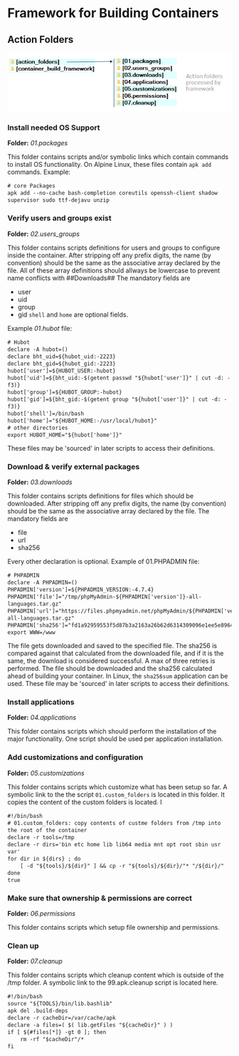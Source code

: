 # Framework for Building Containers

## Action Folders

![action folders](./action_folders.png) 

### Install needed OS Support
**Folder:** _01.packages_

This folder contains scripts and/or symbolic links which contain commands to install OS functionality. On Alpine Linux, these files contain `apk add` commands. Example:
```
# core Packages
apk add --no-cache bash-completion coreutils openssh-client shadow supervisor sudo ttf-dejavu unzip 
```


### Verify users and groups exist
**Folder:** _02.users_groups_

This folder contains scripts definitions for users and groups to configure inside the container. After stripping off any prefix digits, the name (by convention) should be the same as the associative array declared by the file. All of these array definitions should allways be lowercase to prevent name conflicts with ##Downloads## The mandatory fields are
- user
- uid
- group
- gid
`shell` and `home` are optional fields. 

Example *01.hubot* file:
```
# Hubot
declare -A hubot=()
declare bht_uid=${hubot_uid:-2223}
declare bht_gid=${hubot_gid:-2223}
hubot['user']=${HUBOT_USER:-hubot}
hubot['uid']=${bht_uid:-$(getent passwd "${hubot['user']}" | cut -d: -f3)}
hubot['group']=${HUBOT_GROUP:-hubot}
hubot['gid']=${bht_gid:-$(getent group "${hubot['user']}" | cut -d: -f3)}
hubot['shell']=/bin/bash
hubot['home']="${HUBOT_HOME:-/usr/local/hubot}"
# other directories
export HUBOT_HOME="${hubot['home']}" 
```
These files may be 'sourced' in later scripts to access their definitions.


### Download & verify external packages
**Folder:** _03.downloads_

This folder contains scripts definitions for files which should be downloaded. After stripping off any prefix digits, the name (by convention) should be the same as the associative array declared by the file.
The mandatory fields are
- file
- url
- sha256

Every other declaration is optional. 
Example of 01.PHPADMIN file:

```
# PHPADMIN
declare -A PHPADMIN=()
PHPADMIN['version']=${PHPADMIN_VERSION:-4.7.4}
PHPADMIN['file']="/tmp/phpMyAdmin-${PHPADMIN['version']}-all-languages.tar.gz"
PHPADMIN['url']="https://files.phpmyadmin.net/phpMyAdmin/${PHPADMIN['version']}/phpMyAdmin-${PHPADMIN['version']}-all-languages.tar.gz"
PHPADMIN['sha256']="fd1a92959553f5d87b3a2163a26b62d6314309096e1ee5e89646050457430fd2"
export WWW=/www  
```
The file gets downloaded and saved to the specified file. The sha256 is compared against that calculated from the downloaded file, and if it is the same, the download is considered successful. A max of three retries is performed. The file should be downloaded and the sha256 calculated ahead of building your container. In Linux, the `sha256sum` application can be used. These file may be 'sourced' in later scripts to access their definitions.


### Install applications
**Folder:** _04.applications_

This folder contains scripts which should perform the installation of the major functionality. One script should be used per application installation.

### Add customizations and configuration
**Folder:** _05.customizations_

This folder contains scripts  which customize what has been setup so far. A symbolic link to the the script `01.custom_folders` is located in this folder. It copies the content of the custom folders is located. I
```
#!/bin/bash
# 01.custom_folders: copy contents of custme folders from /tmp into the root of the container
declare -r tools=/tmp
declare -r dirs='bin etc home lib lib64 media mnt opt root sbin usr var'
for dir in ${dirs} ; do
    [ -d "${tools}/${dir}" ] && cp -r "${tools}/${dir}/"* "/${dir}/"
done
true 
```

### Make sure that ownership & permissions are correct
**Folder:** _06.permissions_

This folder contains scripts which setup file ownership and permissions.


### Clean up 
**Folder:** _07.cleanup_

This folder contains scripts which cleanup content which is outside of the /tmp folder. A symbolic link to the 99.apk.cleanup script is located here.
```
#!/bin/bash
source "${TOOLS}/bin/lib.bashlib"
apk del .build-deps
declare -r cacheDir=/var/cache/apk
declare -a files=( $( lib.getFiles "${cacheDir}" ) )
if [ ${#files[*]} -gt 0 ]; then
    rm -rf "$cacheDir"/*
fi 
```